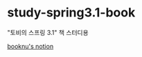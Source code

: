 # study-spring3.1-book
"토비의 스프링 3.1" 책 스터디용

[booknu's notion](https://booknu.notion.site/3-1-a6466c74a5d4495aa23ebeb6d4a01967)

